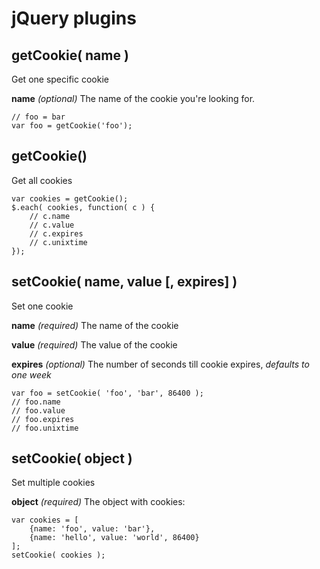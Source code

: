 jQuery plugins
==============

getCookie( name )
-----------------

Get one specific cookie

**name** _(optional)_
The name of the cookie you're looking for.

	// foo = bar
	var foo = getCookie('foo');


getCookie()
-----------

Get all cookies

	var cookies = getCookie();
	$.each( cookies, function( c ) {
		// c.name
		// c.value
		// c.expires
		// c.unixtime
	});


setCookie( name, value [, expires] )
------------------------------------

Set one cookie

**name** _(required)_
The name of the cookie

**value** _(required)_
The value of the cookie

**expires** _(optional)_
The number of seconds till cookie expires, _defaults to one week_

	var foo = setCookie( 'foo', 'bar', 86400 );
	// foo.name
	// foo.value
	// foo.expires
	// foo.unixtime


setCookie( object )
-------------------

Set multiple cookies

**object** _(required)_
The object with cookies:

	var cookies = [
		{name: 'foo', value: 'bar'},
		{name: 'hello', value: 'world', 86400}
	];
	setCookie( cookies );
